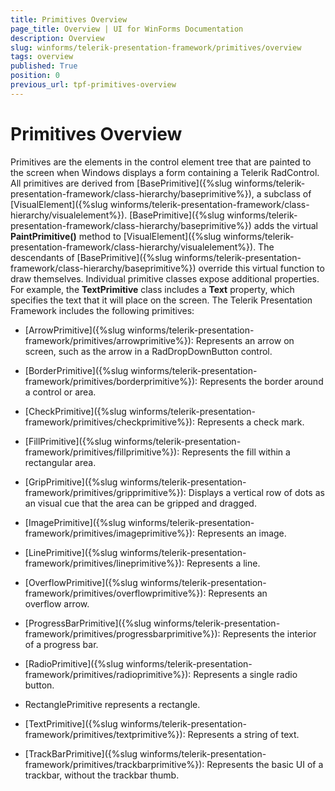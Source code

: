 ```yaml
---
title: Primitives Overview
page_title: Overview | UI for WinForms Documentation
description: Overview
slug: winforms/telerik-presentation-framework/primitives/overview
tags: overview
published: True
position: 0
previous_url: tpf-primitives-overview
---
```


# Primitives Overview

Primitives are the elements in the control element tree that are painted to the screen when Windows displays a form containing a Telerik RadControl. All primitives are derived from [BasePrimitive]({%slug winforms/telerik-presentation-framework/class-hierarchy/baseprimitive%}), a  subclass of [VisualElement]({%slug winforms/telerik-presentation-framework/class-hierarchy/visualelement%}). [BasePrimitive]({%slug winforms/telerik-presentation-framework/class-hierarchy/baseprimitive%}) adds the virtual  __PaintPrimitive()__ method to [VisualElement]({%slug winforms/telerik-presentation-framework/class-hierarchy/visualelement%}). The descendants of [BasePrimitive]({%slug winforms/telerik-presentation-framework/class-hierarchy/baseprimitive%}) override this virtual function to draw themselves. Individual primitive classes expose additional properties. For example, the __TextPrimitive__ class includes a __Text__ property, which specifies the text that it will place on the screen. The Telerik Presentation Framework includes the following primitives:
        

* [ArrowPrimitive]({%slug winforms/telerik-presentation-framework/primitives/arrowprimitive%}): Represents an arrow on screen, such as the arrow in a RadDropDownButton control.
          

* [BorderPrimitive]({%slug winforms/telerik-presentation-framework/primitives/borderprimitive%}): Represents the border around a control or area.
          

* [CheckPrimitive]({%slug winforms/telerik-presentation-framework/primitives/checkprimitive%}): Represents a check mark.
          

* [FillPrimitive]({%slug winforms/telerik-presentation-framework/primitives/fillprimitive%}): Represents the fill within a rectangular area.
          

* [GripPrimitive]({%slug winforms/telerik-presentation-framework/primitives/gripprimitive%}): Displays a vertical row of dots as an visual cue that the area can be gripped and dragged.
          

* [ImagePrimitive]({%slug winforms/telerik-presentation-framework/primitives/imageprimitive%}): Represents an image.
          

* [LinePrimitive]({%slug winforms/telerik-presentation-framework/primitives/lineprimitive%}): Represents a line.
          

* [OverflowPrimitive]({%slug winforms/telerik-presentation-framework/primitives/overflowprimitive%}): Represents an overflow arrow. 
          

* [ProgressBarPrimitive]({%slug winforms/telerik-presentation-framework/primitives/progressbarprimitive%}): Represents the interior of a progress bar.
          

* [RadioPrimitive]({%slug winforms/telerik-presentation-framework/primitives/radioprimitive%}): Represents a single radio button.
          

* RectanglePrimitive represents a rectangle.
          

* [TextPrimitive]({%slug winforms/telerik-presentation-framework/primitives/textprimitive%}): Represents a string of text.
          

* [TrackBarPrimitive]({%slug winforms/telerik-presentation-framework/primitives/trackbarprimitive%}): Represents the basic UI of a trackbar, without the trackbar thumb.
          
